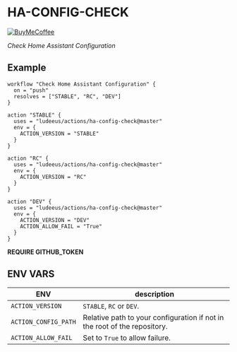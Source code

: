 # HA-CONFIG-CHECK

[![BuyMeCoffee][buymecoffeebedge]][buymecoffee]

_Check Home Assistant Configuration_

## Example

```
workflow "Check Home Assistant Configuration" {
  on = "push"
  resolves = ["STABLE", "RC", "DEV"]
}

action "STABLE" {
  uses = "ludeeus/actions/ha-config-check@master"
  env = {
    ACTION_VERSION = "STABLE"
  }
}

action "RC" {
  uses = "ludeeus/actions/ha-config-check@master"
  env = {
    ACTION_VERSION = "RC"
  }
}

action "DEV" {
  uses = "ludeeus/actions/ha-config-check@master"
  env = {
    ACTION_VERSION = "DEV"
    ACTION_ALLOW_FAIL = "True"
  }
}
```

**REQUIRE GITHUB_TOKEN**

## ENV VARS

ENV | description
-- | --
`ACTION_VERSION` | `STABLE`, `RC` or `DEV`.
`ACTION_CONFIG_PATH` | Relative path to your configuration if not in the root of the repository.
`ACTION_ALLOW_FAIL` | Set to `True` to allow failure.


[buymecoffee]: https://www.buymeacoffee.com/ludeeus
[buymecoffeebedge]: https://camo.githubusercontent.com/cd005dca0ef55d7725912ec03a936d3a7c8de5b5/68747470733a2f2f696d672e736869656c64732e696f2f62616467652f6275792532306d6525323061253230636f666665652d646f6e6174652d79656c6c6f772e737667
